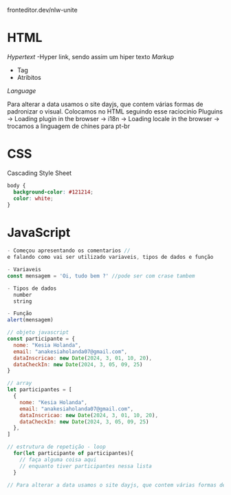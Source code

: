 fronteditor.dev/nlw-unite

# HTML

*Hypertext*
-Hyper link, sendo assim um hiper texto
*Markup*
- Tag
- Atribitos

*Language*

Para alterar a data usamos o site dayjs, que contem várias formas de padronizar o visual. Colocamos no HTML seguindo esse raciocinio Pluguins -> Loading plugin in the browser -> i18n -> Loading locale in the browser -> trocamos a linguagem de chines para pt-br

# CSS
Cascading Style Sheet
```css
body {
  background-color: #121214;
  color: white;
}
```

# JavaScript
```js
- Começou apresentando os comentarios // 
e falando como vai ser utilizado variaveis, tipos de dados e função

- Variaveis
const mensagem = 'Oi, tudo bem ?' //pode ser com crase tambem

- Tipos de dados
  number
  string

- Função
alert(mensagem)

// objeto javascript
const participante = {
  nome: "Kesia Holanda",
  email: "anakesiaholanda07@gmail.com",
  dataInscricao: new Date(2024, 3, 01, 10, 20),
  dataCheckIn: new Date(2024, 3, 05, 09, 25)
}

// array
let participantes = [
  {
    nome: "Kesia Holanda",
    email: "anakesiaholanda07@gmail.com",
    dataInscricao: new Date(2024, 3, 01, 10, 20),
    dataCheckIn: new Date(2024, 3, 05, 09, 25)
  },
]

// estrutura de repetição - loop
  for(let participante of participantes){
    // faça alguma coisa aqui
    // enquanto tiver participantes nessa lista
  }

// Para alterar a data usamos o site dayjs, que contem várias formas de padronizar o visual. Colocamos no HTML
```